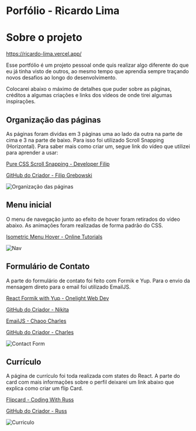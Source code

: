 # Porfólio - Ricardo Lima

# Sobre o projeto

https://ricardo-lima.vercel.app/

Esse portfólio é um projeto pessoal onde quis realizar algo diferente do que eu já tinha visto de outros, ao mesmo tempo que aprendia sempre traçando novos desafios ao longo do desenvolvimento.

Colocarei abaixo o máximo de detalhes que puder sobre as páginas, créditos a algumas criações e links dos vídeos de onde tirei algumas inspirações.


## Organização das páginas

As páginas foram dividas em 3 páginas uma ao lado da outra na parte de cima e 3 na parte de baixo. Para isso foi utilizado Scroll Snapping (Horizontal).
Para saber mais como criar um, segue link do vídeo que utilizei para aprender a usar:

[Pure CSS Scroll Snapping - Developer Filip](https://youtu.be/pNPkVQD7vlM)

[GitHub do Criador - Filip Grebowski](https://github.com/FilipGrebowski)

![Organização das páginas](https://i.imgur.com/T4rtQhR.png) 

## Menu inicial 
O menu de navegação junto ao efeito de hover foram retirados do vídeo abaixo. 
As animações foram realizadas de forma padrão do CSS.

[Isometric Menu Hover - Online Tutorials](https://www.youtube.com/watch?v=MmdKeypSxE8)

![Nav](https://i.imgur.com/JJzu2p1.png) 

## Formulário de Contato   
A parte do formulário de contato foi feito com Formik e Yup. 
Para o envio da mensagem direto para o email foi utilizado EmailJS.

[React Formik with Yup - Onelight Web Dev](https://www.youtube.com/watch?v=7Ophfq0lEAY)

[GitHub do Criador - Nikita](https://github.com/nikitapryymak)

[EmailJS - Chaoo Charles](https://www.youtube.com/watch?v=bMq2riFCF90)

[GitHub do Criador - Charles](https://github.com/chaoocharles)

![Contact Form](https://i.imgur.com/bSHEpkf.png) 

## Currículo
A página de currículo foi toda realizada com states do React. A parte do card com mais informações sobre o perfil deixarei um link abaixo que explica como criar um flip Card.


[Flipcard - Coding With Russ](https://www.youtube.com/watch?v=NCLdf661ILE)

[GitHub do Criador - Russ](https://github.com/russs123)

![Curriculo](https://i.imgur.com/hA7KdMZ.png)
